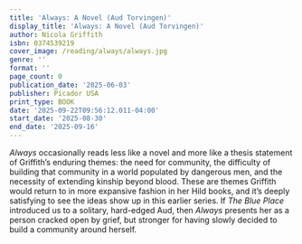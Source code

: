 ```yaml
---
title: 'Always: A Novel (Aud Torvingen)'
display_title: 'Always: A Novel (Aud Torvingen)'
author: Nicola Griffith
isbn: 0374539219
cover_image: /reading/always/always.jpg
genre: ''
format: ''
page_count: 0
publication_date: '2025-06-03'
publisher: Picador USA
print_type: BOOK
date: '2025-09-22T09:56:12.011-04:00'
start_date: '2025-08-30'
end_date: '2025-09-16'
---
```


*Always* occasionally reads less like a novel and more like a thesis statement of Griffith’s enduring themes: the need for community, the difficulty of building that community in a world populated by dangerous men, and the necessity of extending kinship beyond blood. These are themes Griffith would return to in more expansive fashion in her Hild books, and it’s deeply satisfying to see the ideas show up in this earlier series. If *The Blue Place* introduced us to a solitary, hard-edged Aud, then *Always* presents her as a person cracked open by grief, but stronger for having slowly decided to build a community around herself.
